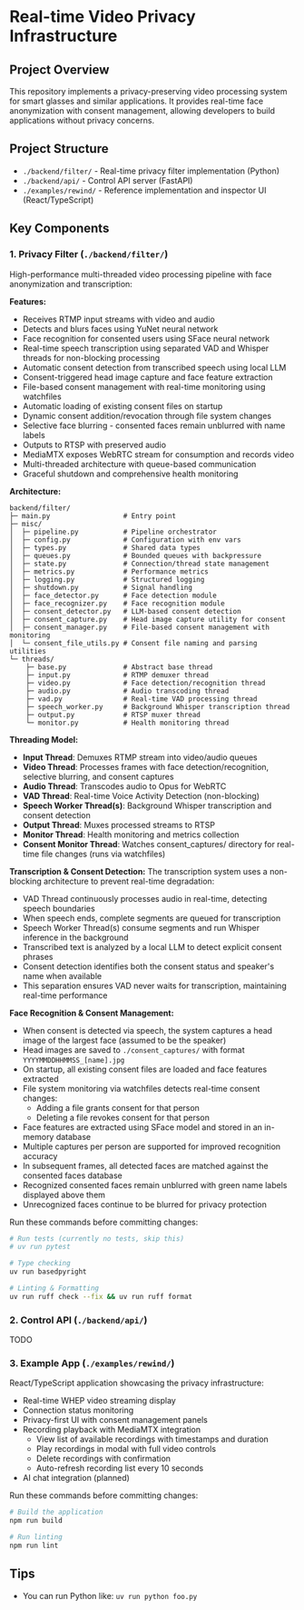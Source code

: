# Real-time Video Privacy Infrastructure

## Project Overview

This repository implements a privacy-preserving video processing system for smart glasses and similar applications. It provides real-time face anonymization with consent management, allowing developers to build applications without privacy concerns.

## Project Structure

- `./backend/filter/` - Real-time privacy filter implementation (Python)
- `./backend/api/` - Control API server (FastAPI)
- `./examples/rewind/` - Reference implementation and inspector UI (React/TypeScript)

## Key Components

### 1. Privacy Filter (`./backend/filter/`)

High-performance multi-threaded video processing pipeline with face anonymization and transcription:

**Features:**
- Receives RTMP input streams with video and audio
- Detects and blurs faces using YuNet neural network
- Face recognition for consented users using SFace neural network
- Real-time speech transcription using separated VAD and Whisper threads for non-blocking processing
- Automatic consent detection from transcribed speech using local LLM
- Consent-triggered head image capture and face feature extraction
- File-based consent management with real-time monitoring using watchfiles
- Automatic loading of existing consent files on startup
- Dynamic consent addition/revocation through file system changes
- Selective face blurring - consented faces remain unblurred with name labels
- Outputs to RTSP with preserved audio
- MediaMTX exposes WebRTC stream for consumption and records video
- Multi-threaded architecture with queue-based communication
- Graceful shutdown and comprehensive health monitoring

**Architecture:**
```
backend/filter/
├─ main.py                  # Entry point
├─ misc/
│  ├─ pipeline.py           # Pipeline orchestrator
│  ├─ config.py             # Configuration with env vars
│  ├─ types.py              # Shared data types
│  ├─ queues.py             # Bounded queues with backpressure
│  ├─ state.py              # Connection/thread state management
│  ├─ metrics.py            # Performance metrics
│  ├─ logging.py            # Structured logging
│  ├─ shutdown.py           # Signal handling
│  ├─ face_detector.py      # Face detection module
│  ├─ face_recognizer.py    # Face recognition module
│  ├─ consent_detector.py   # LLM-based consent detection
│  ├─ consent_capture.py    # Head image capture utility for consent
│  ├─ consent_manager.py    # File-based consent management with monitoring
│  └─ consent_file_utils.py # Consent file naming and parsing utilities
└─ threads/
    ├─ base.py              # Abstract base thread
    ├─ input.py             # RTMP demuxer thread
    ├─ video.py             # Face detection/recognition thread
    ├─ audio.py             # Audio transcoding thread
    ├─ vad.py               # Real-time VAD processing thread
    ├─ speech_worker.py     # Background Whisper transcription thread
    ├─ output.py            # RTSP muxer thread
    └─ monitor.py           # Health monitoring thread
```

**Threading Model:**
- **Input Thread**: Demuxes RTMP stream into video/audio queues
- **Video Thread**: Processes frames with face detection/recognition, selective blurring, and consent captures
- **Audio Thread**: Transcodes audio to Opus for WebRTC
- **VAD Thread**: Real-time Voice Activity Detection (non-blocking)
- **Speech Worker Thread(s)**: Background Whisper transcription and consent detection
- **Output Thread**: Muxes processed streams to RTSP
- **Monitor Thread**: Health monitoring and metrics collection
- **Consent Monitor Thread**: Watches consent_captures/ directory for real-time file changes (runs via watchfiles)

**Transcription & Consent Detection:**
The transcription system uses a non-blocking architecture to prevent real-time degradation:
- VAD Thread continuously processes audio in real-time, detecting speech boundaries
- When speech ends, complete segments are queued for transcription
- Speech Worker Thread(s) consume segments and run Whisper inference in the background
- Transcribed text is analyzed by a local LLM to detect explicit consent phrases
- Consent detection identifies both the consent status and speaker's name when available
- This separation ensures VAD never waits for transcription, maintaining real-time performance

**Face Recognition & Consent Management:**
- When consent is detected via speech, the system captures a head image of the largest face (assumed to be the speaker)
- Head images are saved to `./consent_captures/` with format `YYYYMMDDHHMMSS_[name].jpg`
- On startup, all existing consent files are loaded and face features extracted
- File system monitoring via watchfiles detects real-time consent changes:
  - Adding a file grants consent for that person
  - Deleting a file revokes consent for that person
- Face features are extracted using SFace model and stored in an in-memory database
- Multiple captures per person are supported for improved recognition accuracy
- In subsequent frames, all detected faces are matched against the consented faces database
- Recognized consented faces remain unblurred with green name labels displayed above them
- Unrecognized faces continue to be blurred for privacy protection

Run these commands before committing changes:

```bash
# Run tests (currently no tests, skip this)
# uv run pytest

# Type checking
uv run basedpyright

# Linting & Formatting
uv run ruff check --fix && uv run ruff format
```

### 2. Control API (`./backend/api/`)

TODO

### 3. Example App (`./examples/rewind/`)

React/TypeScript application showcasing the privacy infrastructure:

- Real-time WHEP video streaming display
- Connection status monitoring
- Privacy-first UI with consent management panels
- Recording playback with MediaMTX integration
  - View list of available recordings with timestamps and duration
  - Play recordings in modal with full video controls
  - Delete recordings with confirmation
  - Auto-refresh recording list every 10 seconds
- AI chat integration (planned)

Run these commands before committing changes:

```bash
# Build the application
npm run build

# Run linting
npm run lint
```

## Tips

- You can run Python like: `uv run python foo.py`

